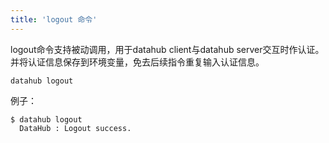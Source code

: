 ```yaml
---
title: 'logout 命令'
---
```


logout命令支持被动调用，用于datahub client与datahub server交互时作认证。并将认证信息保存到环境变量，免去后续指令重复输入认证信息。

	datahub logout

例子：

	$ datahub logout
      DataHub : Logout success.
